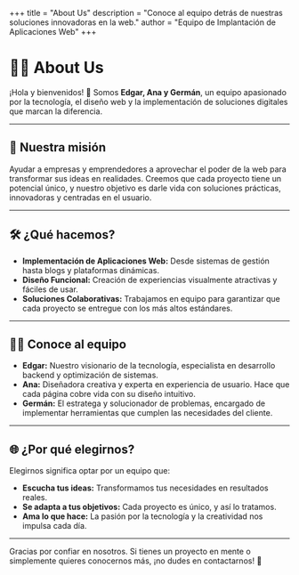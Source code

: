 +++
title = "About Us"
description = "Conoce al equipo detrás de nuestras soluciones innovadoras en la web."
author = "Equipo de Implantación de Aplicaciones Web"
+++

# 🧑‍💻 About Us

¡Hola y bienvenidos! 👋 Somos **Edgar, Ana y Germán**, un equipo apasionado por la tecnología, el diseño web y la implementación de soluciones digitales que marcan la diferencia.

---

## 🌟 Nuestra misión

Ayudar a empresas y emprendedores a aprovechar el poder de la web para transformar sus ideas en realidades. Creemos que cada proyecto tiene un potencial único, y nuestro objetivo es darle vida con soluciones prácticas, innovadoras y centradas en el usuario.

---

## 🛠️ ¿Qué hacemos?

- **Implementación de Aplicaciones Web:** Desde sistemas de gestión hasta blogs y plataformas dinámicas.
- **Diseño Funcional:** Creación de experiencias visualmente atractivas y fáciles de usar.
- **Soluciones Colaborativas:** Trabajamos en equipo para garantizar que cada proyecto se entregue con los más altos estándares.

---

## 👩‍💻 Conoce al equipo

- **Edgar:** Nuestro visionario de la tecnología, especialista en desarrollo backend y optimización de sistemas.  
- **Ana:** Diseñadora creativa y experta en experiencia de usuario. Hace que cada página cobre vida con su diseño intuitivo.  
- **Germán:** El estratega y solucionador de problemas, encargado de implementar herramientas que cumplen las necesidades del cliente.

---

## 🌐 ¿Por qué elegirnos?

Elegirnos significa optar por un equipo que:

- **Escucha tus ideas:** Transformamos tus necesidades en resultados reales.  
- **Se adapta a tus objetivos:** Cada proyecto es único, y así lo tratamos.  
- **Ama lo que hace:** La pasión por la tecnología y la creatividad nos impulsa cada día.  

---

Gracias por confiar en nosotros. Si tienes un proyecto en mente o simplemente quieres conocernos más, ¡no dudes en contactarnos! 🚀
